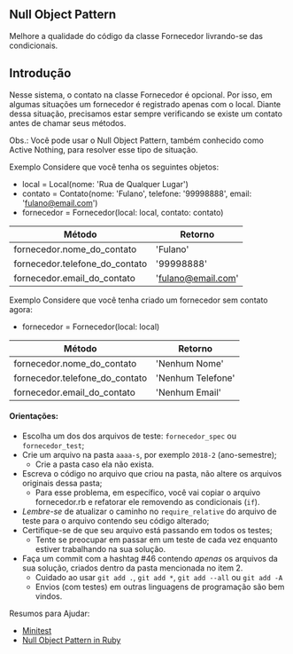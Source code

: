 ## Null Object Pattern
Melhore a qualidade do código da classe Fornecedor livrando-se das condicionais.

## Introdução
Nesse sistema, o contato na classe Fornecedor é opcional. Por isso, em algumas situações um fornecedor é registrado apenas com o local. Diante dessa situação, precisamos estar sempre verificando se existe um contato antes de chamar seus métodos.

Obs.: Você pode usar o Null Object Pattern, também conhecido como Active Nothing, para resolver esse tipo de situação.

Exemplo
Considere que você tenha os seguintes objetos:
- local      = Local(nome: 'Rua de Qualquer Lugar')
- contato    = Contato(nome: 'Fulano', telefone: '99998888', email: 'fulano@email.com')
- fornecedor = Fornecedor(local: local, contato: contato)

| Método| Retorno |
| ------------- | ------------- |
| fornecedor.nome_do_contato  | 'Fulano'  |
| fornecedor.telefone_do_contato  | '99998888'  |
| fornecedor.email_do_contato  | 'fulano@email.com'  |

Exemplo
Considere que você tenha criado um fornecedor sem contato agora:
- fornecedor = Fornecedor(local: local)

| Método| Retorno |
| ------------- | ------------- |
| fornecedor.nome_do_contato  |   'Nenhum Nome'  |
| fornecedor.telefone_do_contato  | 'Nenhum Telefone'  |
| fornecedor.email_do_contato  | 'Nenhum Email'  |

#### Orientações:

- Escolha um dos dos arquivos de teste: `fornecedor_spec` ou `fornecedor_test`;
- Crie um arquivo na pasta `aaaa-s`, por exemplo `2018-2` (ano-semestre);
  - Crie a pasta caso ela não exista.
- Escreva o código no arquivo que criou na pasta, não altere os arquivos originais dessa pasta;
  - Para esse problema, em específico, você vai copiar o arquivo fornecedor.rb e refatorar ele removendo as condicionais (`if`).
- *Lembre-se* de atualizar o caminho no `require_relative` do arquivo de teste para o arquivo contendo seu código alterado;
- Certifique-se de que seu arquivo está passando em todos os testes;
  - Tente se preocupar em passar em um teste de cada vez enquanto estiver trabalhando na sua solução.
- Faça um commit com a hashtag #46 contendo *apenas* os arquivos da sua solução, criados dentro da pasta mencionada no item 2.
  - Cuidado ao usar `git add .`, `git add *`, `git add --all` ou `git add -A`
  - Envios (com testes) em outras linguagens de programação são bem vindos.

Resumos para Ajudar:

- [Minitest](https://gist.github.com/elissonmichael/6d2396a8c3a86697bb947724919d973a)
- [Null Object Pattern in Ruby](https://medium.com/@franzejr/null-object-pattern-in-ruby-12a809bc75cc)
